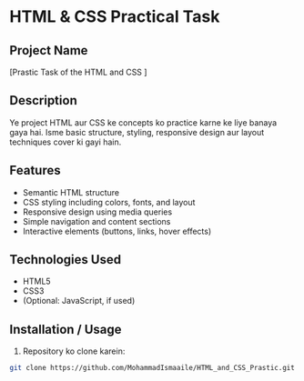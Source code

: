 # HTML & CSS Practical Task

## Project Name
[Prastic Task of the HTML and CSS ]

## Description
Ye project HTML aur CSS ke concepts ko practice karne ke liye banaya gaya hai. Isme basic structure, styling, responsive design aur layout techniques cover ki gayi hain.  

## Features
- Semantic HTML structure
- CSS styling including colors, fonts, and layout
- Responsive design using media queries
- Simple navigation and content sections
- Interactive elements (buttons, links, hover effects)

## Technologies Used
- HTML5
- CSS3
- (Optional: JavaScript, if used)

## Installation / Usage
1. Repository ko clone karein:
```bash
git clone https://github.com/MohammadIsmaaile/HTML_and_CSS_Prastic.git
